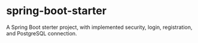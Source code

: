 # spring-boot-starter
A Spring Boot sterter project, with implemented security, login, registration, and PostgreSQL connection.
